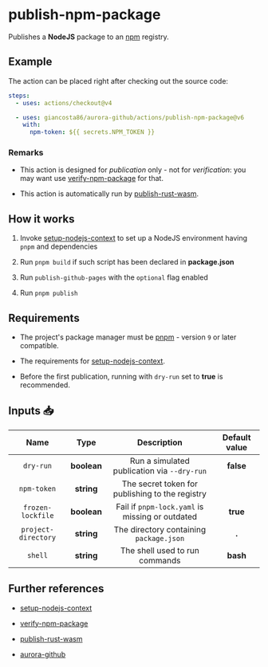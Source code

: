 # publish-npm-package

Publishes a **NodeJS** package to an [npm](https://www.npmjs.com/) registry.

## Example

The action can be placed right after checking out the source code:

```yaml
steps:
  - uses: actions/checkout@v4

  - uses: giancosta86/aurora-github/actions/publish-npm-package@v6
    with:
      npm-token: ${{ secrets.NPM_TOKEN }}
```

### Remarks

- This action is designed for _publication_ only - not for _verification_: you may want use [verify-npm-package](../verify-npm-package/README.md) for that.

- This action is automatically run by [publish-rust-wasm](../publish-rust-wasm/README.md).

## How it works

1. Invoke [setup-nodejs-context](../setup-nodejs-context/README.md) to set up a NodeJS environment having `pnpm` and dependencies

1. Run `pnpm build` if such script has been declared in **package.json**

1. Run `publish-github-pages` with the `optional` flag enabled

1. Run `pnpm publish`

## Requirements

- The project's package manager must be [pnpm](https://pnpm.io/) - version `9` or later compatible.

- The requirements for [setup-nodejs-context](../setup-nodejs-context/README.md).

- Before the first publication, running with `dry-run` set to **true** is recommended.

## Inputs 📥

|        Name         |    Type     |                   Description                   | Default value |
| :-----------------: | :---------: | :---------------------------------------------: | :-----------: |
|      `dry-run`      | **boolean** |   Run a simulated publication via `--dry-run`   |   **false**   |
|     `npm-token`     | **string**  | The secret token for publishing to the registry |               |
|  `frozen-lockfile`  | **boolean** | Fail if `pnpm-lock.yaml` is missing or outdated |   **true**    |
| `project-directory` | **string**  |     The directory containing `package.json`     |     **.**     |
|       `shell`       | **string**  |         The shell used to run commands          |   **bash**    |

## Further references

- [setup-nodejs-context](../setup-nodejs-context/README.md)

- [verify-npm-package](../verify-npm-package/README.md)

- [publish-rust-wasm](../publish-rust-wasm/README.md)

- [aurora-github](../../README.md)
